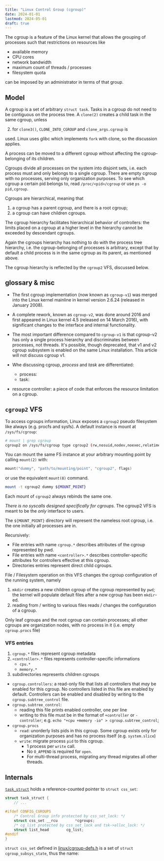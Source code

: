 ```yaml
---
title: "Linux Control Group (cgroup)"
date: 2024-01-01
lastmod: 2024-05-01
draft: true
---
```


The cgroup is a feature of the Linux kernel that allows the grouping of processes such that
restrictions on resources like
- available memory
- CPU cores 
- network bandwidth 
- maximum count of threads / processes 
- filesystem quota

can be imposed by an administrator in terms of that group.

## Model

A cgroup is a set of arbitrary `struct task`. Tasks in a cgroup do not need to be contiguous on the process tree.
A `clone(2)` creates a child task in the same cgroup, unless
<!-- 1. for `clone()`, `CLONE_NEWCGROUP` flag, or -->
2. for `clone3()`, `CLONE_INTO_CGROUP` and `clone_args.cgroup` is

used. Linux uses glibc which implements `fork` with clone, so the discussion applies.

A process can be moved to a different cgroup without affecting the cgroup-belonging of its children.

Cgroups divide all processes on the system into disjoint sets, i.e. each process must and only belongs to a single cgroup. 
There are empty cgroup with no processes, serving only organization purposes.
To see which cgroup a certain pid belongs to, read `/proc/<pid>/cgroup` or use `ps -o pid,cgroup`.

Cgroups are hierarchical, meaning that
1. a cgroup has a parent cgroup, and there is a root cgroup;
2. a cgroup can have children cgroups.

The cgroup hierarchy facilitates hierarchical behavior of controllers: the limits placed on a cgroup at a higher level in the hierarchy cannot be exceeded by descendant cgroups.

Again the cgroups hierarchy has nothing to do with the process tree hierarchy, i.e. the cgroup-belonging of processes is arbitrary, except that by default a child process is in the same cgroup as its parent, as mentioned above.

The cgroup hierarchy is reflected by the `cgroup2` VFS, discussed below. 

## glossary & misc

- The first cgroup implementation (now known as `cgroup-v1`) was merged into the Linux kernel mainline in kernel version 2.6.24 (released in January 2008). 
- A complete rework, known as `cgroup-v2`, was done around 2016 and first appeared in Linux kernel 4.5 (released on 14 March 2016), with significant changes to the interface and internal functionality.
- The most important difference compared to `cgroup-v1` is that cgroup-v2 has only a single process hierarchy and discriminates between processes, not threads. It's possible, though deprecated, that v1 and v2 cgroup subsystem is enabled on the same Linux installation. This article will not discuss cgroup v1.

- Whe discussing cgroup, *process* and *task* are differentiated:
	- process:
	- task:
- resource controller: a piece of code that enforces the resource limitation on a cgroup.

## `cgroup2` VFS

To access cgroups information, Linux exposes a `cgroup2` pseudo filesystem like always (e.g. procfs and sysfs).
A default instance is mount at `/sys/fs/cgroup`:

```sh
# mount | grep cgroup
cgroup2 on /sys/fs/cgroup type cgroup2 (rw,nosuid,nodev,noexec,relatime,nsdelegate,memory_recursiveprot)
```

You can mount the same FS instance at your arbitrary mounting point by calling `mount(2)` with:

```c
mount("dummy", "path/to/mounting/point", "cgroup2", flags)
```

or use the equivalent `mount(8)` command.

```sh
mount -t cgroup2 dummy ${MOUNT_POINT}
```

Each mount of `cgroup2` always rebinds the same one.

*There is no syscalls designed specifically for cgroups.*
The cgroup2 VFS is meant to be the *only* interface to users.

The `${MOUNT_POINT}` directory will represent the nameless root cgroup, i.e. the one initially all processes are in.

Recursively:
- File entries with name `cgroup.*` describes attributes of the cgroup represented by pwd.
- File entries with name `<controller>.*` describes controller-specific attributes for controllers effective at this cgroup.
- Directories entries represent direct child cgroups.

File / Filesystem operation on this VFS changes the cgroup configuration of the running system, namely
1. `mkdir` creates a new children cgroup of the cgroup represented by `pwd`; the kernel will populate default files after a new cgroup has been `mkdir`-ed.
2. reading from / writing to various files reads / changes the configuration of a cgroup.

Only leaf cgroups and the root cgroup can contain processes; all other cgroups are organization nodes, with no process in it (i.e. empty `cgroup.procs` file)

### VFS entries

1. `cgroup.*` files represent cgroup metadata
2. `<controller>.*` files represents controller-specific informations
	- `cpu.*`
	- `memory.*`
3. subdirectories represents children cgroups

- `cgroup.controllers`: a read-only file that lists all controllers that *may* be enabled for this cgroup.
No controllers listed in this file are enabled by default. Controllers can be enabled and disabled by writing to the `cgroup.subtree_control` file.
- `cgroup.subtree_control`:
	- reading this file prints enabled controller, one per line
	- writing to this file must be in the format of `+controller` or `-controller`; e.g. `echo "+cpu +memory -io" > cgroup.subtree_control`;
- `cgroup.procs`
	- `read`: unorderly lists pids in this cgroup. Some cgroup exists only for organization purposes and has no process itself (e.g. `system.slice`)
	- `write`: migrate process `pid` to this cgroup. 
		- 1 process per `write` call.
		- No `O_APPEND` is required for `open`.
		- For multi-thread process, migrating any thread migrates all other threads.



## Internals

[`task_struct`](https://github.com/torvalds/linux/blob/ef8e4d3c2ab1f47f63b6c7e578266b7e5cc9cd1b/include/linux/sched.h#L728) holds a reference-counted pointer to `struct css_set`:

```c
struct task_struct {
    // ...

#ifdef CONFIG_CGROUPS
	/* Control Group info protected by css_set_lock: */
	struct css_set __rcu		*cgroups;
	/* cg_list protected by css_set_lock and tsk->alloc_lock: */
	struct list_head		cg_list;
#endif
}
```

`struct css_set` defined in [linux/cgroup-defs.h](https://github.com/torvalds/linux/blob/6f38be8f2ccd9babf04b9b23539108542a59fcb8/include/linux/cgroup-defs.h#L199) is a set of `struct cgroup_subsys_state`, thus the name:

